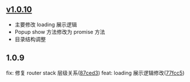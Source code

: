 ## [v1.0.10](https://github.com/0x30/vue-navigation/compare/d44ddf2e0c4d6ebf7008131af52e782a0effccfe...cd0142d0aa14b452f7f1d74ef1537fcf1b405080)

* 主要修改 loading 展示逻辑
* Popup show 方法修改为 promise 方法
* 目录结构调整

## 1.0.9

fix: 修复 router stack 层级关系([87ced3](https://github.com/0x30/vue-navigation/commit/87ced36ab360578edb6d887abe2142847af0682e))
feat: loading 展示逻辑修改([77fcc5](https://github.com/0x30/vue-navigation/commit/77fcc548a9e59b3ac7847932c9ac70bcb71a57bf))
